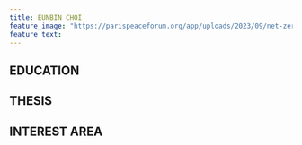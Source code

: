 ```yaml
---
title: EUNBIN CHOI
feature_image: "https://parispeaceforum.org/app/uploads/2023/09/net-zero-space-initiative-1-1536x864.jpg"
feature_text: 
---
```


## EDUCATION
## THESIS
## INTEREST AREA